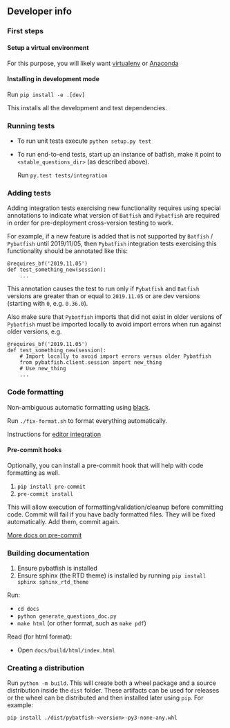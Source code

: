 ## Developer info

### First steps

#### Setup a virtual environment
For this purpose, you will likely want [virtualenv](https://virtualenv.pypa.io/en/stable/) or [Anaconda](https://www.anaconda.com/download/)

#### Installing in development mode
Run `pip install -e .[dev]`

This installs all the development and test dependencies.

### Running tests

- To run unit tests execute `python setup.py test`
- To run end-to-end tests, start up an instance of batfish,
  make it point to `<stable_questions_dir>` (as described above).

  Run `py.test tests/integration`


### Adding tests
Adding integration tests exercising new functionality requires using special annotations to indicate what version of `Batfish` and `Pybatfish` are required in order for pre-deployment cross-version testing to work.

For example, if a new feature is added that is not supported by `Batfish` / `Pybatfish` until 2019/11/05, then `Pybatfish` integration tests exercising this functionality should be annotated like this:
```
@requires_bf('2019.11.05')
def test_something_new(session):
    ...
```
This annotation causes the test to run only if `Pybatfish` and `Batfish` versions are greater than or equal to `2019.11.05` or are dev versions (starting with `0`, e.g. `0.36.0`).

Also make sure that `Pybatfish` imports that did not exist in older versions of `Pybatfish` must be imported locally to avoid import errors when run against older versions, e.g.
```
@requires_bf('2019.11.05')
def test_something_new(session):
    # Import locally to avoid import errors versus older Pybatfish
    from pybatfish.client.session import new_thing
    # Use new_thing
    ...
```

### Code formatting

Non-ambiguous automatic formatting using [black](https://github.com/psf/black#installation).

Run `./fix-format.sh` to format everything automatically.

Instructions for [editor integration](https://black.readthedocs.io/en/stable/editor_integration.html)


#### Pre-commit hooks

Optionally, you can install a pre-commit hook that will help with code formatting as well.

1. `pip install pre-commit`
2. `pre-commit install`

This will allow execution of formatting/validation/cleanup before committing code.
Commit will fail if you have badly formatted files. They will be fixed automatically. Add them, commit again.

[More docs on pre-commit](https://pre-commit.com/#usage)

### Building documentation

1. Ensure pybatfish is installed
2. Ensure sphinx (the RTD theme) is installed by running `pip install sphinx sphinx_rtd_theme`

Run:
- `cd docs`
- `python generate_questions_doc.py`
- `make html` (or other format, such as `make pdf`)

Read (for html format):
- Open `docs/build/html/index.html`

### Creating a distribution

Run `python -m build`. This will create both a wheel package and a source
distribution inside the `dist` folder. These artifacts can be used for releases
or the wheel can be distributed and then installed later using `pip`.
For example:

`pip install ./dist/pybatfish-<version>-py3-none-any.whl`
